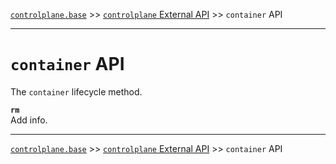 [`controlplane.base`](../README.md) >> [`controlplane` External API](./CONTROLPLANE-BASE-EXTERNAL-API.md) >> `container` API

-----

# `container` API

The `container` lifecycle method.

__`rm`__  
Add info.  

-----
[`controlplane.base`](../README.md) >> [`controlplane` External API](./CONTROLPLANE-BASE-EXTERNAL-API.md) >> `container` API

